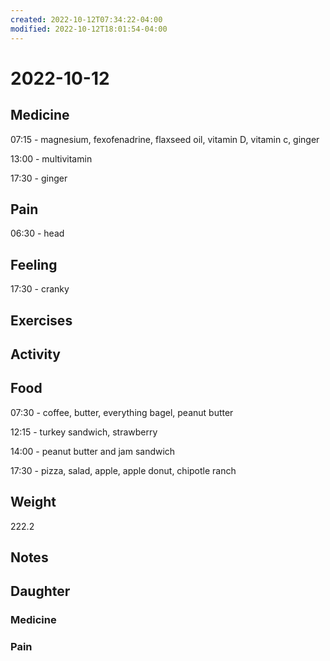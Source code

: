 ```yaml
---
created: 2022-10-12T07:34:22-04:00
modified: 2022-10-12T18:01:54-04:00
---
```


# 2022-10-12

## Medicine

07:15 - magnesium, fexofenadrine, flaxseed oil, vitamin D, vitamin c, ginger

13:00 - multivitamin

17:30 - ginger

## Pain

06:30 - head

## Feeling

17:30 - cranky

## Exercises


## Activity


## Food

07:30 - coffee, butter, everything bagel, peanut butter 

12:15 - turkey sandwich, strawberry

14:00 - peanut butter and jam sandwich

17:30 - pizza, salad, apple, apple donut, chipotle ranch 

## Weight

222.2

## Notes


## Daughter


### Medicine


### Pain
